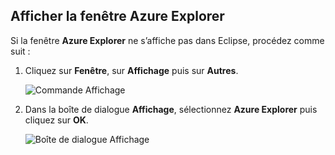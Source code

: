 ## <a name="display-the-azure-explorer-view"></a>Afficher la fenêtre Azure Explorer

Si la fenêtre **Azure Explorer** ne s’affiche pas dans Eclipse, procédez comme suit :

1. Cliquez sur **Fenêtre**, sur **Affichage** puis sur **Autres**.

   ![Commande Affichage](media/azure-toolkit-for-eclipse-show-azure-explorer/show-az-exp-01.png)

2. Dans la boîte de dialogue **Affichage**, sélectionnez **Azure Explorer** puis cliquez sur **OK**.

   ![Boîte de dialogue Affichage](media/azure-toolkit-for-eclipse-show-azure-explorer/show-az-exp-02.png)

